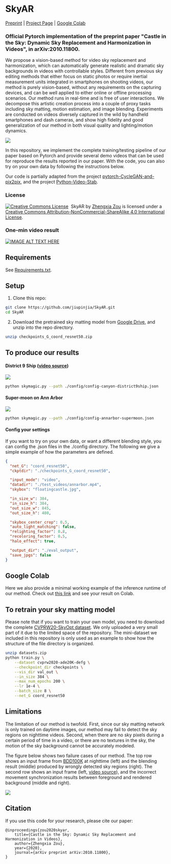 # SkyAR 

[Preprint](<https://arxiv.org/abs/2010.11800>) | [Project Page](<https://jiupinjia.github.io/skyar/>) | [Google Colab](<https://colab.research.google.com/drive/1-BqXD3EzDY6PHRdwb3cWayk2KictbFaz?usp=sharing>) 

### Official Pytorch implementation of the preprint paper "Castle in the Sky: Dynamic Sky Replacement and Harmonization in Videos", in arXiv:2010.11800.

We propose a vision-based method for video sky replacement and harmonization, which can automatically generate realistic and dramatic sky backgrounds in videos with controllable styles. Different from previous sky editing methods that either focus on static photos or require inertial measurement units integrated in smartphones on shooting videos, our method is purely vision-based, without any requirements on the capturing devices, and can be well applied to either online or offline processing scenarios. Our method runs in real-time and is free of user interactions. We decompose this artistic creation process into a couple of proxy tasks including sky matting, motion estimation, and image blending. Experiments are conducted on videos diversely captured in the wild by handheld smartphones and dash cameras, and show high fidelity and good generalization of our method in both visual quality and lighting/motion dynamics.

![](./gallery/demo-annarbor-castle-cat_00_00_00-00_00_05.gif)


In this repository, we implement the complete training/testing pipeline of our paper based on Pytorch and provide several demo videos that can be used for reproduce the results reported in our paper. With the code, you can also try on your own data by following the instructions below.

Our code is partially adapted from the project [pytorch-CycleGAN-and-pix2pix](https://github.com/junyanz/pytorch-CycleGAN-and-pix2pix), and the project [Python-Video-Stab](https://github.com/AdamSpannbauer/python_video_stab).




### License
<a rel="license" href="http://creativecommons.org/licenses/by-nc-sa/4.0/"><img alt="Creative Commons License" style="border-width:0" src="https://i.creativecommons.org/l/by-nc-sa/4.0/88x31.png" /></a><span xmlns:dct="http://purl.org/dc/terms/" property="dct:title">  SkyAR</span> by <a xmlns:cc="http://creativecommons.org/ns#" href="http://www-personal.umich.edu/~zzhengxi/">Zhengxia Zou</a> is licensed under a <a rel="license" href="http://creativecommons.org/licenses/by-nc-sa/4.0/">Creative Commons Attribution-NonCommercial-ShareAlike 4.0 International License</a>.




### One-min video result

[![IMAGE ALT TEXT HERE](https://img.youtube.com/vi/zal9Ues0aOQ/0.jpg)](https://www.youtube.com/watch?v=zal9Ues0aOQ)



## Requirements

See [Requirements.txt](Requirements.txt).



## Setup

1. Clone this repo:

```bash
git clone https://github.com/jiupinjia/SkyAR.git 
cd SkyAR
```

2. Download the pretrained sky matting model from [Google Drive](https://drive.google.com/file/d/1COMROzwR4R_7mym6DL9LXhHQlJmJaV0J/view?usp=sharing), and unzip into the repo directory.

```bash
unzip checkpoints_G_coord_resnet50.zip
```

   


## To produce our results

#### District 9 Ship ([video source](https://www.youtube.com/watch?v=forZrqljb88))

![](./gallery/demo-canyon-district9ship-cat_00_00_00-00_00_01.gif)

```bash
python skymagic.py --path ./config/config-canyon-district9ship.json
```

#### Super-moon on Ann Arbor

![](./gallery/demo-annarbor-supermoon-cat_00_00_00-00_00_30.gif)

```bash
python skymagic.py --path ./config/config-annarbor-supermoon.json
```

#### Config your settings

If you want to try on your own data, or want a different blending style, you can config the .json files in the ./config directory. The following we give a simple example of how the parameters are defined. 

```json
{
  "net_G": "coord_resnet50",
  "ckptdir": "./checkpoints_G_coord_resnet50",

  "input_mode": "video",
  "datadir": "./test_videos/annarbor.mp4",
  "skybox": "floatingcastle.jpg",

  "in_size_w": 384,
  "in_size_h": 384,
  "out_size_w": 845,
  "out_size_h": 480,

  "skybox_center_crop": 0.5,
  "auto_light_matching": false,
  "relighting_factor": 0.8,
  "recoloring_factor": 0.5,
  "halo_effect": true,

  "output_dir": "./eval_output",
  "save_jpgs": false
}
```



## Google Colab

Here we also provide a minimal working example of the inference runtime of our method. Check out [this link](https://colab.research.google.com/drive/1-BqXD3EzDY6PHRdwb3cWayk2KictbFaz?usp=sharing) and see your result on Colab.



## To retrain your sky matting model

Please note that if you want to train your own model, you need to download the complete [CVPRW20-SkyOpt dataset](https://github.com/google/sky-optimization). We only uploaded a very small part of it due to the limited space of the repository. The mini-dataset we included in this repository is only used as an example to show how the structure of the file directory is organized. 

```bash
unzip datasets.zip
python train.py \
	--dataset cvprw2020-ade20K-defg \
	--checkpoint_dir checkpoints \
	--vis_dir val_out \
	--in_size 384 \
	--max_num_epochs 200 \
	--lr 1e-4 \
	--batch_size 8 \
	--net_G coord_resnet50
```



## Limitations

The limitation of our method is twofold. First, since our sky matting network is only trained on daytime images, our method may fail to detect the sky regions on nighttime videos. Second, when there are no sky pixels during a certain period of time in a video, or there are no textures in the sky, the motion of the sky background cannot be accurately modeled. 

The figure below shows two failure cases of our method. The top row shows an input frame from [BDD100K](https://bair.berkeley.edu/blog/2018/05/30/bdd/) at nighttime (left) and the blending result (middle) produced by wrongly detected sky regions (right). The second row shows an input frame (left, [video source](https://www.youtube.com/watch?v=eK4KqeTFqEA)), and the incorrect movement synchronization results between foreground and rendered background (middle and right).

![](gallery/failurecases.jpg)



## Citation

If you use this code for your research, please cite our paper:

``````
@inproceedings{zou2020skyar,
    title={Castle in the Sky: Dynamic Sky Replacement and Harmonization in Videos},
    author={Zhengxia Zou},
    year={2020},
    journal={arXiv preprint arXiv:2010.11800},
}
``````





